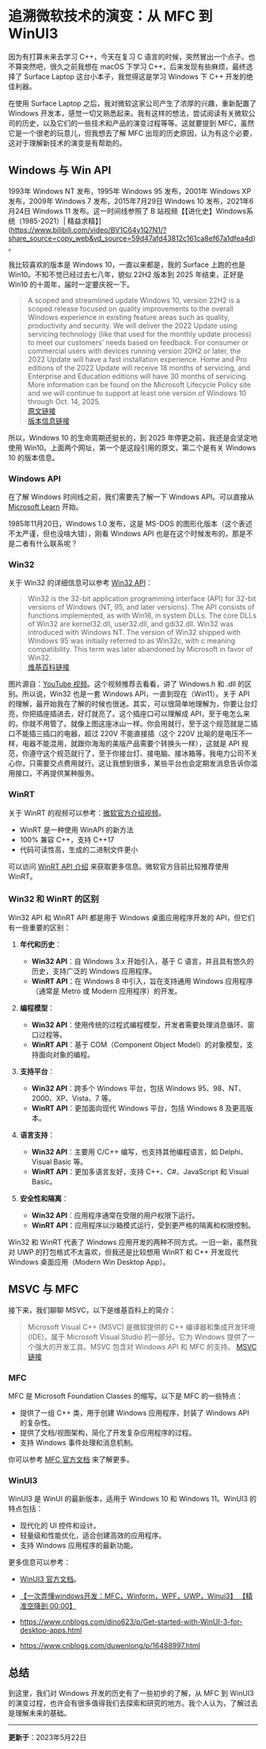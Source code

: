 # 追溯微软技术的演变：从 MFC 到 WinUI3

因为有打算未来去学习 C++，今天在复习 C 语言的时候，突然冒出一个点子。也不算突然吧，很久之前我想在 macOS 下学习 C++，后来发现有些麻烦，最终选择了 Surface Laptop 这台小本子，我觉得这是学习 Windows 下 C++ 开发的绝佳利器。

在使用 Surface Laptop 之后，我对微软这家公司产生了浓厚的兴趣，重新配置了 Windows 开发本，感觉一切又熟悉起来。我有这样的想法，尝试阅读有关微软公司的历史，以及它们的一些技术和产品的演变过程等等。这就要提到 MFC，虽然它是一个很老的玩意儿，但我想去了解 MFC 出现的历史原因，认为有这个必要，这对于理解新技术的演变是有帮助的。

## Windows 与 Win API

1993年 Windows NT 发布，1995年 Windows 95 发布，2001年 Windows XP 发布，2009年 Windows 7 发布，2015年7月29日 Windows 10 发布，2021年6月24日 Windows 11 发布。这一时间线参照了 B 站视频【【进化史】Windows系统（1985-2021）| 精益求精】](https://www.bilibili.com/video/BV1C64y1Q7N1/?share_source=copy_web&vd_source=59d47afd43812c161ca8ef67a1dfea4d)。

我比较喜欢的版本是 Windows 10，一直以来都是，我的 Surface 上跑的也是 Win10。不知不觉已经过去七八年，貌似 22H2 版本到 2025 年结束，正好是 Win10 的十周年，届时一定要庆祝一下。

> A scoped and streamlined update Windows 10, version 22H2 is a scoped release focused on quality improvements to the overall Windows experience in existing feature areas such as quality, productivity and security. We will deliver the 2022 Update using servicing technology (like that used for the monthly update process) to meet our customers’ needs based on feedback. For consumer or commercial users with devices running version 20H2 or later, the 2022 Update will have a fast installation experience. Home and Pro editions of the 2022 Update will receive 18 months of servicing, and Enterprise and Education editions will have 30 months of servicing. More information can be found on the Microsoft Lifecycle Policy site and we will continue to support at least one version of Windows 10 through Oct. 14, 2025.  
> [原文链接](https://blogs.windows.com/windowsexperience/2022/10/18/how-to-get-the-windows-10-2022-update/)  
> [版本信息链接](https://learn.microsoft.com/zh-cn/windows/release-health/release-information)

所以，Windows 10 的生命周期还挺长的，到 2025 年停更之前，我还是会坚定地使用 Win10。上面两个网址，第一个是这段引用的原文，第二个是有关 Windows 10 的版本信息。

### Windows API

在了解 Windows 时间线之前，我们需要先了解一下 Windows API。可以直接从 [Microsoft Learn](https://learn.microsoft.com/en-us/windows/apps/get-started/start-here) 开始。

1985年11月20日，Windows 1.0 发布，这是 MS-DOS 的图形化版本（这个表述不太严谨，但也没啥大错），刚看 Windows API 也是在这个时候发布的，那是不是二者有什么联系呢？

### Win32

关于 Win32 的详细信息可以参考 [Win32 API](https://learn.microsoft.com/en-us/windows/win32/)：

> Win32 is the 32-bit application programming interface (API) for 32-bit versions of Windows (NT, 95, and later versions). The API consists of functions implemented, as with Win16, in system DLLs. The core DLLs of Win32 are kernel32.dll, user32.dll, and gdi32.dll. Win32 was introduced with Windows NT. The version of Win32 shipped with Windows 95 was initially referred to as Win32c, with c meaning compatibility. This term was later abandoned by Microsoft in favor of Win32.  
> [维基百科链接](https://en.wikipedia.org/wiki/Windows_API#Versions)


图片源自：[YouTube 视频](https://youtu.be/S4lQwJawOzI?si=zAwRp8OzB1zy7j71&t=96)。这个视频推荐去看看，讲了 Windows.h 和 .dll 的区别。所以说，Win32 也是一套 Windows API，一直到现在（Win11）。关于 API 的理解，最开始我在了解的时候也很迷。其实，可以很简单地理解为，你要让台灯亮，你把插座插进去，好灯就亮了。这个插座口可以理解成 API，至于电怎么来的，你就不用管了。就像上图这座冰山一样。你会用就行，至于这个规范就是二插口不能插三插口的电器，超过 220V 不能直接插（这个 220V 比喻的是电压不一样，电器不能混用，就跟你海淘的美版产品需要个转换头一样），这就是 API 规范，你遵守这个规范就行了，至于你接台灯、接电脑、接冰箱等，我电力公司不关心你，只需要交点费用就行。这让我想到很多，某些平台也会定期发消息告诉你滥用接口，不再提供某种服务。

### WinRT

关于 WinRT 的视频可以参考：[微软官方介绍视频](https://www.youtube.com/watch?v=rJxQnhiK4TQ)。

- WinRT 是一种使用 WinAPI 的新方法
- 100% 兼容 C++，支持 C++17
- 代码可读性高，生成的二进制文件更小

可以访问 [WinRT API 介绍](https://learn.microsoft.com/zh-cn/windows/uwp/cpp-and-winrt-apis/intro-to-using-cpp-with-winrt) 来获取更多信息。微软官方目前比较推荐使用 WinRT。

### Win32 和 WinRT 的区别

Win32 API 和 WinRT API 都是用于 Windows 桌面应用程序开发的 API，但它们有一些重要的区别：

1. **年代和历史**：
    - **Win32 API**：自 Windows 3.x 开始引入，基于 C 语言，并且具有悠久的历史，支持广泛的 Windows 应用程序。
    - **WinRT API**：在 Windows 8 中引入，旨在支持通用 Windows 应用程序（通常是 Metro 或 Modern 应用程序）的开发。

2. **编程模型**：
    - **Win32 API**：使用传统的过程式编程模型，开发者需要处理消息循环、窗口过程等。
    - **WinRT API**：基于 COM（Component Object Model）的对象模型，支持面向对象的编程。

3. **支持平台**：
    - **Win32 API**：跨多个 Windows 平台，包括 Windows 95、98、NT、2000、XP、Vista、7 等。
    - **WinRT API**：更加面向现代 Windows 平台，包括 Windows 8 及更高版本。

4. **语言支持**：
    - **Win32 API**：主要用 C/C++ 编写，也支持其他编程语言，如 Delphi、Visual Basic 等。
    - **WinRT API**：更加多语言友好，支持 C++、C#、JavaScript 和 Visual Basic。

5. **安全性和隔离**：
    - **Win32 API**：应用程序通常在受限的用户权限下运行。
    - **WinRT API**：应用程序以沙箱模式运行，受到更严格的隔离和权限控制。

Win32 和 WinRT 代表了 Windows 应用开发的两种不同方式。一旧一新，虽然我对 UWP 的打包格式不太喜欢，但我还是比较想用 WinRT 和 C++ 开发现代 Windows 桌面应用（Modern Win Desktop App）。

## MSVC 与 MFC

接下来，我们聊聊 MSVC，以下是维基百科上的简介：

> Microsoft Visual C++ (MSVC) 是微软提供的 C++ 编译器和集成开发环境 (IDE)，属于 Microsoft Visual Studio 的一部分。它为 Windows 提供了一个强大的开发工具。MSVC 包含对 Windows API 和 MFC 的支持。
> [MSVC 链接](https://zh.wikipedia.org/wiki/Microsoft_Visual_C%2B%2B)

### MFC

MFC 是 Microsoft Foundation Classes 的缩写。以下是 MFC 的一些特点：

- 提供了一组 C++ 类，用于创建 Windows 应用程序，封装了 Windows API 的复杂性。
- 提供了文档/视图架构，简化了开发复杂应用程序的过程。
- 支持 Windows 事件处理和消息机制。

你可以参考 [MFC 官方文档](https://learn.microsoft.com/en-us/cpp/mfc/overview-of-mfc?view=msvc-160) 来了解更多。

### WinUI3

WinUI3 是 WinUI 的最新版本，适用于 Windows 10 和 Windows 11。WinUI3 的特点包括：

- 现代化的 UI 控件和设计。
- 轻量级和性能优化，适合创建高效的应用程序。
- 支持 Windows 应用程序的最新功能。

更多信息可以参考：
- [WinUI3 官方文档](https://learn.microsoft.com/en-us/windows/apps/winui/winui3/overview)。

- [【一次弄懂windows开发：MFC，Winform，WPF，UWP，Winui3】 【精准空降到 00:00】](https://www.bilibili.com/video/BV1QP411e78S/?share_source=copy_web&vd_source=59d47afd43812c161ca8ef67a1dfea4d&t=0)

- https://www.cnblogs.com/dino623/p/Get-started-with-WinUI-3-for-desktop-apps.html

- https://www.cnblogs.com/duwenlong/p/16488997.html

## 总结

到这里，我们对 Windows 开发的历史有了一些初步的了解，从 MFC 到 WinUI3 的演变过程，也许会有很多值得我们去探索和研究的地方。我个人认为，了解过去是理解未来的基础。

---
**更新于**：2023年5月22日